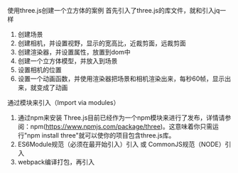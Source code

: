 使用three.js创建一个立方体的案例
首先引入了three.js的库文件，就和引入jq一样
1. 创建场景
2. 创建相机，并设置视野，显示的宽高比，近裁剪面，远裁剪面
3. 创建渲染器，并设置属性，放置到dom中
4. 创建一个立方体模型，并放入到场景
5. 设置相机的位置
6. 设置一个动画函数，并使用渲染器把场景和相机渲染出来，每秒60帧，显示出来，就变成了动画

通过模块来引入（Import via modules）
1. 通过npm来安装
Three.js目前已经作为一个npm模块来进行了发布，详情请参阅：npm(https://www.npmjs.com/package/three)。这意味着你只需运行"npm install three"就可以使你的项目包含three.js库。
2. ES6Module规范（必须在最开始引入）引入 或  CommonJS规范（NODE）引入
3. webpack编译打包，再引入

